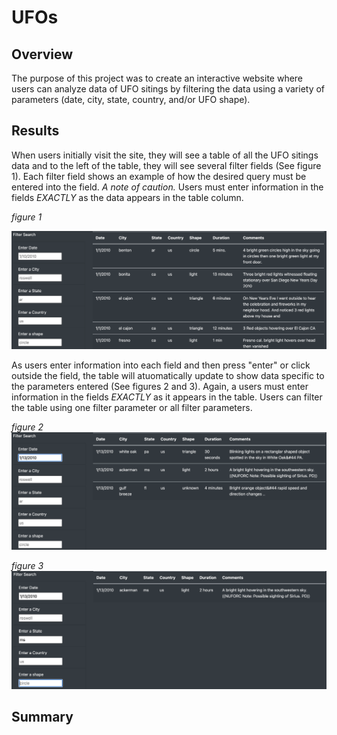 # UFOs

## Overview
The purpose of this project was to create an interactive website where users can analyze data of UFO sitings by filtering the data using a variety of parameters (date, city, state, country, and/or UFO shape). 

## Results
When users initially visit the site, they will see a table of all the UFO sitings data and to the left of the table, they will see several filter fields (See figure 1). Each filter field shows an example of how the desired query must be entered into the field. 
*A note of caution.* Users must enter information in the fields *EXACTLY* as the data appears in the table column. 

*figure 1*

![UFO_figure_1](https://github.com/jisellejones/UFOs/blob/main/static/images/UFO_figure_1.png)

As users enter information into each field and then press "enter" or click outside the field, the table will atuomatically update to show data specific to the parameters entered (See figures 2 and 3). 
Again, a users must enter information in the fields *EXACTLY* as it appears in the table. Users can filter the table using one filter parameter or all filter parameters. 

*figure 2*
![UFO_figure_2](https://github.com/jisellejones/UFOs/blob/main/static/images/UFO_figure_2.png)

*figure 3*
![UFO_figure_3](https://github.com/jisellejones/UFOs/blob/main/static/images/UFO_figure_3.png)

## Summary
